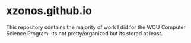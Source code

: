 # xzonos.github.io

This repository contains the majority of work I did for the WOU Computer Science Program. Its not pretty/organized but its stored at least.
